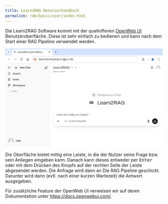 ```yaml
---
title: Learn2RAG Benutzerhandbuch
permalink: /de/basic/user/index.html
---
```


Die Learn2RAG Software kommt mit der quelloffenen [OpenWeb UI](https://openwebui.com/) Benutzeroberfläche. Diese ist sehr einfach zu bedienen und kann nach dem Start einer RAG Pipeline verwendet werden.

![Main screen](/static/images/openweb-ui-screen.png)

Die Oberfläche bietet mittig eine Leiste, in die der Nutzer seine Frage bzw. sein Anliegen eingeben kann. Danach kann dieses entweder per <kbd>Enter</kbd> oder mit dem Drücken des Knopfs auf der rechten Seite der Leiste abgesendet werden. Die Anfrage wird dann an Die RAG Pipeline geschickt. Darunter wird dann (evtl. nach einer kurzen Wartezeit) die Antwort ausgegeben.

Für zusätzliche Feature der OpenWeb UI verweisen wir auf deren Dokumentation unter <https://docs.openwebui.com/>.